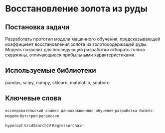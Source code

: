 # Восстановление золота из руды

## Постановка задачи

Разработать прототип модели машинного обучения, предсказывающей коэффициент восстановления золота из золотосодержащей руды. Модель позволит для последующей разработки отбирать только скважины, отличающиеся прибыльными характеристиками.

## Используемые библиотеки

pandas, scipy, numpy, sklearn, matplotlib, seaborn

## Ключевые слова

`исследовательский анализ данных` `машинное обучение` `разработка бизнес-модели` `бутстреп` `регрессия`

`hyperopt` `GridSearchCV` `RegressorChain`
